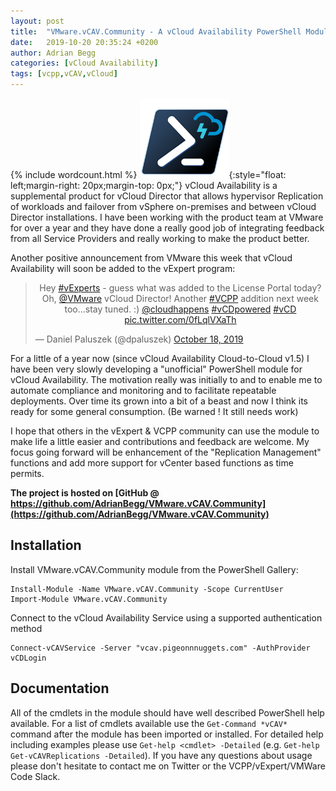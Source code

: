 ```yaml
---
layout: post
title:  "VMware.vCAV.Community - A vCloud Availability PowerShell Module"
date:   2019-10-20 20:35:24 +0200
author: Adrian Begg
categories: [vCloud Availability]
tags: [vcpp,vCAV,vCloud]
---
```

{% include wordcount.html %}
![alt text](/assets/vCAVPowerShell.png "VMware.vCAV.Community"){:style="float: left;margin-right: 20px;margin-top: 0px;"}
vCloud Availability is a supplemental product for vCloud Director that allows hypervisor Replication of workloads and failover from vSphere on-premises and between vCloud Director installations. I have been working with the product team at VMware for over a year and they have done a really good job of integrating feedback from all Service Providers and really working to make the product better.

Another positive announcement from VMware this week that vCloud Availability will soon be added to the vExpert program:
<blockquote class="twitter-tweet"><p align="center" lang="en" dir="ltr">Hey <a href="https://twitter.com/hashtag/vExperts?src=hash&amp;ref_src=twsrc%5Etfw">#vExperts</a> - guess what was added to the License Portal today? Oh, <a href="https://twitter.com/VMware?ref_src=twsrc%5Etfw">@VMware</a> vCloud Director! Another <a href="https://twitter.com/hashtag/VCPP?src=hash&amp;ref_src=twsrc%5Etfw">#VCPP</a> addition next week too...stay tuned. :) <a href="https://twitter.com/cloudhappens?ref_src=twsrc%5Etfw">@cloudhappens</a> <a href="https://twitter.com/hashtag/vCDpowered?src=hash&amp;ref_src=twsrc%5Etfw">#vCDpowered</a> <a href="https://twitter.com/hashtag/vCD?src=hash&amp;ref_src=twsrc%5Etfw">#vCD</a> <a href="https://t.co/0fLqlVXaTh">pic.twitter.com/0fLqlVXaTh</a></p>&mdash; Daniel Paluszek (@dpaluszek) <a href="https://twitter.com/dpaluszek/status/1185261342552444929?ref_src=twsrc%5Etfw">October 18, 2019</a></blockquote> <script async src="https://platform.twitter.com/widgets.js" charset="utf-8"></script>

For a little of a year now (since vCloud Availability Cloud-to-Cloud v1.5) I have been very slowly developing a "unofficial" PowerShell module for vCloud Availability. The motivation really was initially to and to enable me to automate compliance and monitoring and to facilitate repeatable deployments. Over time its grown into a bit of a beast and now I think its ready for some general consumption. (Be warned ! It still needs work)

I hope that others in the vExpert & VCPP community can use the module to make life a little easier and contributions and feedback are welcome. My focus going forward will be enhancement of the "Replication Management" functions and add more support for vCenter based functions as time permits.

**The project is hosted on [GitHub @ https://github.com/AdrianBegg/VMware.vCAV.Community](https://github.com/AdrianBegg/VMware.vCAV.Community)**

## Installation
Install VMware.vCAV.Community module from the PowerShell Gallery:
```
Install-Module -Name VMware.vCAV.Community -Scope CurrentUser
Import-Module VMware.vCAV.Community
```
Connect to the vCloud Availability Service using a supported authentication method
```
Connect-vCAVService -Server "vcav.pigeonnnuggets.com" -AuthProvider vCDLogin
```

## Documentation
All of the cmdlets in the module should have well described PowerShell help available. For a list of cmdlets available use the `Get-Command *vCAV*` command after the module has been imported or installed. For detailed help including examples please use `Get-help <cmdlet> -Detailed` (e.g. `Get-help Get-vCAVReplications -Detailed`). If you have any questions about usage please don't hesitate to contact me on Twitter or the VCPP/vExpert/VMWare Code Slack.
